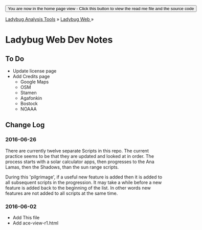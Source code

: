 <span style=display:none; >
[You are now in a GitHub source code view - click this link to view the home page]( https://ladybug-analysis-tools.github.io/ladybug-web/ "View file as a web page." ) </span>
<input type=button onclick=window.location.href='https://github.com/ladybug-analysis-tools/ladybug-web/'; 
value='You are now in the home page view - Click this button to view the read me file and the source code' >

[Ladybug Analysis Tools]( https://ladybug-analysis-tools.github.io/ ) » [Ladybug Web ]( https://ladybug-analysis-tools.github.io/ladybug-web/ ) »


Ladybug Web Dev Notes
===


## To Do

* Update license page
* Add Credits page
	* Google Maps
	* OSM
	* Stamen
	* Agafonkin
	* Bostock
	* NOAAA


## Change Log


### 2016-06-26

There are currently twelve separate Scripts in this repo. The current practice seems to be that they are updated and looked at in order. The process starts with a solar calculator apps, then progresses to the Ana Lamas, then the Shadows, than the sun range scripts.

During this 'pilgrimage', if a useful new feature is added then it is added to all subsequent scripts in the progression. It may take a while before a new feature is added back to the beginning of the list. In other words new features are not added to all scripts at the same time.




### 2016-06-02

* Add This file
* Add ace-view-r1.html
